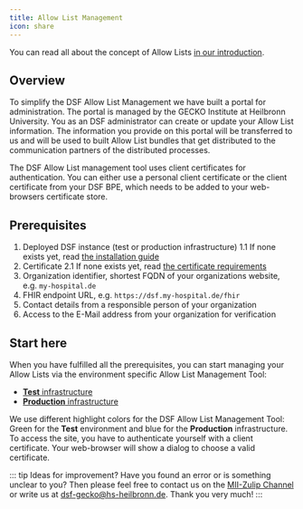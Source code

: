 ```yaml
---
title: Allow List Management
icon: share
---
```

You can read all about the concept of Allow Lists [in our introduction](/explore/concepts/allow-list.md).

## Overview
To simplify the DSF Allow List Management we have built a portal for administration. The portal is managed by the GECKO Institute at Heilbronn University. You as an DSF administrator can create or update your Allow List information. The information you provide on this portal will be transferred to us and will be used to built Allow List bundles that get distributed to the communication partners of the distributed processes. 

The DSF Allow List management tool uses client certificates for authentication. You can either use a personal client certificate or the client certificate from your DSF BPE, which needs to be added to your web-browsers certificate store.


## Prerequisites
1. Deployed DSF instance (test or production infrastructure)
    1.1  If none exists yet, read [the installation guide](install)
2. Certificate 
    2.1  If none exists yet, read [the certificate requirements](install#client-server-certificates)
3. Organization identifier, shortest FQDN of your organizations website, e.g. `my-hospital.de`
4. FHIR endpoint URL, e.g. `https://dsf.my-hospital.de/fhir`
5. Contact details from a responsible person of your organization
6. Access to the E-Mail address from your organization for verification 
 

## Start here
When you have fulfilled all the prerequisites, you can start managing your Allow Lists via the environment specific Allow List Management Tool:

- [**Test** infrastructure](https://allowlist-test.gecko.hs-heilbronn.de)
- [**Production** infrastructure](https://allowlist.gecko.hs-heilbronn.de)

We use different highlight colors for the DSF Allow List Management Tool: Green for the **Test** environment and blue for the **Production** infrastructure. To access the site, you have to authenticate yourself with a client certificate. Your web-browser will show a dialog to choose a valid certificate.

::: tip Ideas for improvement?
Have you found an error or is something unclear to you? Then please feel free to contact us on the <a href="https://mii.zulipchat.com/#narrow/stream/392426-Data-Sharing-Framework-.28DSF.29">MII-Zulip Channel</a> or write us at <a href="mailto:dsf-gecko@hs-heilbronn.de">dsf-gecko@hs-heilbronn.de</a>. Thank you very much!
:::